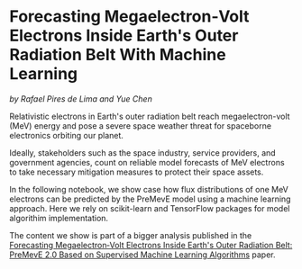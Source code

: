 # Forecasting Megaelectron‐Volt Electrons Inside Earth's Outer Radiation Belt With Machine Learning
_by Rafael Pires de Lima and Yue Chen_

Relativistic electrons in Earth's outer radiation belt reach megaelectron-volt (MeV) energy and pose a severe space weather threat for spaceborne electronics orbiting our planet. 

Ideally, stakeholders such as the space industry, service providers, and government agencies, count on reliable model forecasts of MeV electrons to take necessary mitigation measures to protect their space assets.

In the following notebook, we show case how flux distributions of one MeV electrons can be predicted by the PreMevE model using a machine learning approach. Here we rely on scikit-learn and TensorFlow packages for model algorithim implementation.

The content we show is part of a bigger analysis published in the [Forecasting Megaelectron‐Volt Electrons Inside Earth's Outer Radiation Belt: PreMevE 2.0 Based on Supervised Machine Learning Algorithms](https://agupubs.onlinelibrary.wiley.com/doi/full/10.1029/2019SW002399) paper. 

